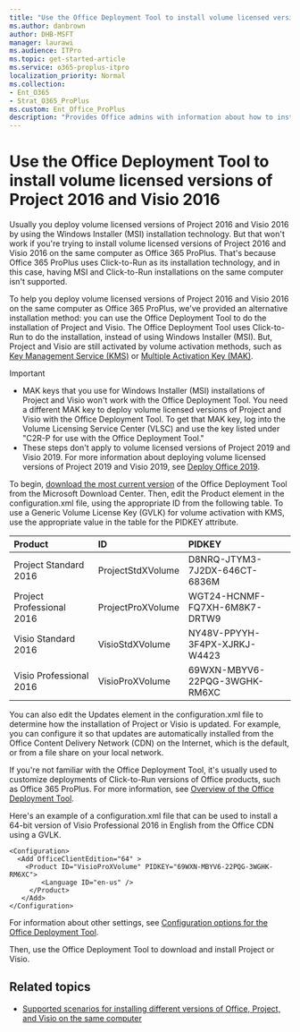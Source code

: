 ```yaml
---
title: "Use the Office Deployment Tool to install volume licensed versions of Project 2016 and Visio 2016"
ms.author: danbrown
author: DHB-MSFT
manager: laurawi
ms.audience: ITPro
ms.topic: get-started-article
ms.service: o365-proplus-itpro
localization_priority: Normal
ms.collection:
- Ent_O365
- Strat_O365_ProPlus
ms.custom: Ent_Office_ProPlus
description: "Provides Office admins with information about how to install volume licensed versions of Project 2016 and Visio 2016 on the same computer with Office 365 ProPlus by using the Office Deployment Tool."
---
```


# Use the Office Deployment Tool to install volume licensed versions of Project 2016 and Visio 2016 

Usually you deploy volume licensed versions of Project 2016 and Visio 2016 by using the Windows Installer (MSI) installation technology. But that won't work if you're trying to install volume licensed versions of Project 2016 and Visio 2016 on the same computer as Office 365 ProPlus. That's because Office 365 ProPlus uses Click-to-Run as its installation technology, and in this case, having MSI and Click-to-Run installations on the same computer isn't supported.

To help you deploy volume licensed versions of Project 2016 and Visio 2016 on the same computer as Office 365 ProPlus, we've provided an alternative installation method: you can use the Office Deployment Tool to do the installation of Project and Visio. The Office Deployment Tool uses Click-to-Run to do the installation, instead of using Windows Installer (MSI). But, Project and Visio are still activated by volume activation methods, such as [Key Management Service (KMS)](vlactivation/activate-office-by-using-kms.md) or [Multiple Activation Key (MAK)](vlactivation/activate-office-by-using-mak.md). 

> [!IMPORTANT]
> - MAK keys that you use for Windows Installer (MSI) installations of Project and Visio won't work with the Office Deployment Tool. You need a different MAK key to deploy volume licensed versions of Project and Visio with the Office Deployment Tool. To get that MAK key, log into the Volume Licensing Service Center (VLSC) and use the key listed under "C2R-P for use with the Office Deployment Tool." 
> - These steps don't apply to volume licensed versions of Project 2019 and Visio 2019. For more information about deploying volume licensed versions of Project 2019 and Visio 2019, see [Deploy Office 2019](office2019/deploy.md).

To begin, [download the most current version](https://go.microsoft.com/fwlink/p/?LinkID=626065) of the Office Deployment Tool from the Microsoft Download Center. Then, edit the Product element in the configuration.xml file, using the appropriate ID from the following table. To use a Generic Volume License Key (GVLK) for volume activation with KMS, use the appropriate value in the table for the PIDKEY attribute.

|**Product**|**ID**|**PIDKEY**|
|:-----|:-----|:-----|
|Project Standard 2016  <br/> |ProjectStdXVolume  <br/> |D8NRQ-JTYM3-7J2DX-646CT-6836M  <br/> |
|Project Professional 2016  <br/> |ProjectProXVolume  <br/> |WGT24-HCNMF-FQ7XH-6M8K7-DRTW9  <br/> |
|Visio Standard 2016  <br/> |VisioStdXVolume  <br/> |NY48V-PPYYH-3F4PX-XJRKJ-W4423  <br/> |
|Visio Professional 2016  <br/> |VisioProXVolume  <br/> |69WXN-MBYV6-22PQG-3WGHK-RM6XC  <br/> |

You can also edit the Updates element in the configuration.xml file to determine how the installation of Project or Visio is updated. For example, you can configure it so that updates are automatically installed from the Office Content Delivery Network (CDN) on the Internet, which is the default, or from a file share on your local network.

If you're not familiar with the Office Deployment Tool, it's usually used to customize deployments of Click-to-Run versions of Office products, such as Office 365 ProPlus. For more information, see [Overview of the Office Deployment Tool](overview-of-the-office-2016-deployment-tool.md). 

Here's an example of a configuration.xml file that can be used to install a 64-bit version of Visio Professional 2016 in English from the Office CDN using a GVLK. 

```
<Configuration>
  <Add OfficeClientEdition="64" >
    <Product ID="VisioProXVolume" PIDKEY="69WXN-MBYV6-22PQG-3WGHK-RM6XC">
        <Language ID="en-us" />
     </Product>
   </Add>  
</Configuration>
```

For information about other settings, see [Configuration options for the Office Deployment Tool](configuration-options-for-the-office-2016-deployment-tool.md).

Then, use the Office Deployment Tool to download and install Project or Visio.


## Related topics

- [Supported scenarios for installing different versions of Office, Project, and Visio on the same computer](install-different-office-visio-and-project-versions-on-the-same-computer.md)

